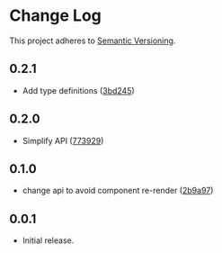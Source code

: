 # Change Log

This project adheres to [Semantic Versioning](http://semver.org/).

## 0.2.1
- Add type definitions ([3bd245](https://github.com/distolma/storeon-vue/commit/3bd245319cc3c7f76d924f322d814f5fba683434))

## 0.2.0
- Simplify API ([773929](https://github.com/distolma/storeon-vue/commit/773929714f27dd0ca78ed72b6f8ade6d4bde5f37))

## 0.1.0
- change api to avoid component re-render ([2b9a97](https://github.com/distolma/storeon-vue/commit/2b9a9750763bfdab7585851500defd512f3a8422))

## 0.0.1

- Initial release.
